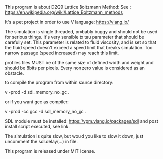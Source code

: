This program is about D2Q9 Lattice Boltzmann Method:
See : https://en.wikipedia.org/wiki/Lattice_Boltzmann_methods

It's a pet project in order to use V language: https://vlang.io/

The simulation is single threaded, probably buggy and should not be used
for serious things.  It's very sensible to tau parameter that should be
carefully set. This parameter is related to fluid viscosity, and is set so
that the fluid speed doesn't exceed a speed limit that breaks simulation.
Too narrow passage (speed increased) may reach this limit.

profiles files MUST be of the same size of defined width and weight and
should be 8bits per pixels. Every non zero value is considered as an
obstacle.

to compile the program from within source directory:

v -prod -d sdl_memory_no_gc .

or if you want gcc as compiler:

v -prod -cc gcc -d sdl_memory_no_gc .

SDL module must be installed: https://vpm.vlang.io/packages/sdl
and post install script executed, see link.

The simulation is quite slow, but would you like to slow it down, just
uncomment the sdl.delay(...) in file.



This program is released under MIT license.

